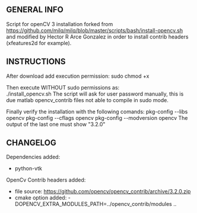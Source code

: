 ## GENERAL INFO
Script for openCV 3 installation forked from https://github.com/milq/milq/blob/master/scripts/bash/install-opencv.sh
 and modified by Hector R Arce Gonzalez in order to install contrib headers (xfeatures2d for example).

## INSTRUCTIONS
After download add execution permission:
sudo chmod +x

Then execute WITHOUT sudo permissions as: </br>
./install_opencv.sh
The script will ask for user password manually, this is due matlab opencv_contrib files not able to compile in sudo mode.

Finally verify the installation with the following comands:
pkg-config --libs opencv
pkg-config --cflags opencv
pkg-config --modversion opencv
The output of the last one must show "3.2.0"

## CHANGELOG
Dependencies added:
* python-vtk

OpenCv Contrib headers added:
* file source: https://github.com/opencv/opencv_contrib/archive/3.2.0.zip
* cmake option added: -DOPENCV_EXTRA_MODULES_PATH=../opencv_contrib/modules ..
